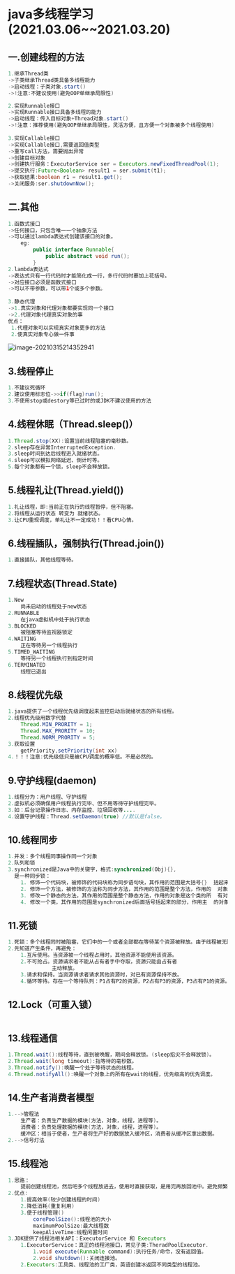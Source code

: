 # java多线程学习(2021.03.06~~2021.03.20)



## 一.创建线程的方法

~~~java
1.继承Thread类
->子类继承Thread类具备多线程能力
->启动线程：子类对象.start()
->!注意:不建议使用(避免OOP单继承局限性)

2.实现Runnable接口
->实现Runnable接口具备多线程的能力
->启动线程：传入目标对象+Thread对象.start()
->!注意：推荐使用(避免OOP单继承局限性，灵活方便，且方便一个对象被多个线程使用)
    
3.实现Callable接口
->实现Callable接口,需要返回值类型
->重写call方法，需要抛出异常
->创建目标对象
->创建执行服务：ExecutorService ser = Executors.newFixedThreadPool(1);
->提交执行:Future<Boolean> result1 = ser.submit(t1);
->获取结果:boolean r1 = result1.get();
->关闭服务:ser.shutdownNow();
~~~

## 二.其他

~~~java
1.函数式接口
->任何接口，只包含唯一一个抽象方法
->可以通过lambda表达式创建该接口的对象。
    eg:
        public interface Runnable{
            public abstract void run();
        }
2.lambda表达式
->表达式只有一行代码时才能简化成一行，多行代码时要加上花括号。
->对应接口必须是函数式接口
->可以不带参数，可以带1个或多个参数。
    
3.静态代理
->1.真实对象和代理对象都要实现同一个接口
->2.代理对象代理真实对象的事
优点：
 1.代理对象可以实现真实对象更多的方法
 2.使真实对象专心做一件事

~~~

![image-20210315214352941](C:\Users\张恒\AppData\Roaming\Typora\typora-user-images\image-20210315214352941.png)

## 3.线程停止

~~~java
1.不建议死循环
2.建议使用标志位->>if(flag)run();
3.不使用stop或destory等已过时的或JDK不建议使用的方法
~~~

## 4.线程休眠（Thread.sleep()）	

~~~java
1.Thread.stop(XX):设置当前线程阻塞的毫秒数。
2.sleep存在异常InterruptedException.
3.sleep时间到达后线程进入就绪状态。
4.sleep可以模拟网络延迟、倒计时等。
5.每个对象都有一个锁，sleep不会释放锁。
~~~

## 5.线程礼让(Thread.yield())

~~~java
1.礼让线程，即:当前正在执行的线程暂停，但不阻塞。
2.将线程从运行状态 转变为 就绪状态。
3.让CPU重现调度，单礼让不一定成功！！看CPU心情。
~~~

## 6.线程插队，强制执行(Thread.join())

~~~java
1.直接插队，其他线程等待。
~~~

## 7.线程状态(Thread.State)

~~~java
1.New
    尚未启动的线程处于new状态
2.RUNNABLE
    在java虚拟机中处于执行状态
3.BLOCKED
    被阻塞等待监视器锁定
4.WAITING
    正在等待另一个线程执行
5.TIMED_WAITING
    等待另一个线程执行到指定时间
6.TERMINATED
    线程已退出
~~~

## 8.线程优先级

~~~java
1.java提供了一个线程优先级调度起来监控启动后就绪状态的所有线程。
2.线程优先级用数字代替
    Thread.MIN_PRORITY = 1;
	Thread.MAX_PRORITY = 10;
	Thread.NORM_PRORITY = 5;
3.获取设置
    getPriority,setPriority(int xx)
4.！！！注意:优先级低只是被CPU调度的概率低。不是必然的。
~~~

## 9.守护线程(daemon)

~~~java
1.线程分为：用户线程、守护线程
2.虚拟机必须确保用户线程执行完毕、但不用等待守护线程完毕。
3.如：后台记录操作日志、内存监控、垃圾回收等....
4.设置守护线程：Thread.setDaemon(true) //默认是false。
~~~

## 10.线程同步

~~~java
1.并发：多个线程同事操作同一个对象
2.队列和锁
3.synchronized是Java中的关键字，格式:synchronized(Obj){},
  是一种同步锁：
	1. 修饰一个代码块，被修饰的代码块称为同步语句块，其作用的范围是大括号{}	括起来的代码，作用的对象是调用这个代码块的对象；
	2. 修饰一个方法，被修饰的方法称为同步方法，其作用的范围是整个方法，作用的	对象是调用这个方法的对象；
	3. 修改一个静态的方法，其作用的范围是整个静态方法，作用的对象是这个类的所	有对象；
	4. 修改一个类，其作用的范围是synchronized后面括号括起来的部分，作用主	的对象是这个类的所有对象。

~~~



## 11.死锁

~~~java
1.死锁：多个线程同时被阻塞，它们中的一个或者全部都在等待某个资源被释放。由于线程被无限期地阻塞，因此程序不可能正常终止。
2.先知道产生条件，再避免：
    1.互斥使用。当资源被一个线程占用时，其他资源不能使用该资源。
    2.不可抢占。资源请求者不能从占有者手中夺取，资源只能由占有者
    		  主动释放。
    3.请求和保持。当资源请求者请求其他资源时，对已有资源保持不放。
    4.循环等待。存在一个等待队列：P1占有P2的资源，P2占有P3的资源，P3占有P1的资源。这样就形成了一个环路。程序卡死。
~~~

## 12.Lock（可重入锁）

~~~java

~~~

## 13.线程通信

~~~java
1.Thread.wait():线程等待，直到被唤醒，期间会释放锁。(sleep掐尖不会释放锁)。
2.Thread.wait(long timeout):指等待的毫秒数。
3.Thread.notify():唤醒一个处于等待状态的线程。
4.Thread.notifyAll():唤醒一个对象上的所有在wait的线程，优先级高的优先调度。
~~~





## 14.生产者消费者模型

~~~java
1.-->管程法
    生产者：负责生产数据的模块(方法，对象，线程，进程等)。
    消费者：负责处理数据的模块(方法，对象，线程，进程等)。
    缓冲区：相当于使者，生产者将生产好的数据放入缓冲区，消费者从缓冲区拿出数据。
2.-->信号灯法
~~~



## 15.线程池

~~~java
1.思路：
    提前创建线程池，然后吧多个线程放进去，使用时直接获取，是用完再放回池中。避免频繁创建销毁、实现重复利用。类似于现实中的交通工具。
2.优点:
	1.提高效率(较少创建线程的时间)
    2.降低消耗(重复利用)
    3.便于线程管理()
        corePoolSize():线程池的大小
        maximumPoolSize:最大线程数
        keepAliveTime:线程闲置时间
3.JDK提供了线程池相关API：ExecutorService 和 Executors
	1.ExecutorService：真正的线程池接口，常见子类:TheradPoolExecutor.
        1.void execute(Runnable command):执行任务/命令，没有返回值。
        2.void shutdown():关闭连接池。
    2.Executors:工具类、线程池的工厂类，英语创建冰返回不同类型的线程池。
        
~~~

